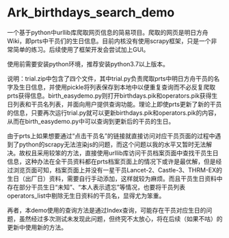# Ark_birthdays_search_demo
  一个基于python中urllib库爬取网页信息的简易项目。爬取的网页是明日方舟Wiki，即prts中干员们的生日信息。目前内核没有使用scrapy框架，只是一个非常简单的练习。后续使用了框架开发会尝试加上GUI。  
  
  使用前需要安装python环境，推荐安装python3.7以上版本。
  
  说明：trial.zip中包含了四个文件，其中trial.py负责爬取prts中明日方舟干员的名字及生日信息，并使用pickle将列表保存到本地中以便重复查询而不必反复爬取prts获得信息。birth_easydemo.py则打开birthdays.pik和operators.pik获得生日列表和干员名列表，并面向用户提供查询功能。理论上即使prts更新了新的干员的信息，只要再次运行trial.py就可以更新birthdays.pik和operators.pik的内容，从而在birth_easydemo.py中可以查询到更新后的干员的生日。
  
  由于prts上如果想要通过“点击干员名”的链接就直接访问对应干员页面的过程中遇到了python的scrapy无法渲染js的问题，而这个问题以我的水平又暂时无法解决。故权且采用较笨的方法，直接使用urllib库访问干员档案页面中查找干员生日信息，这种办法在全干员资料都在prts档案页面上的情况下或许是最优解，但是经过浏览页面可知，档案页面上并没有一星干员Lancet-2、Castle-3、THRM-EX的生日（出厂日）资料，需要自行手动添加，这样就较为麻烦。而且干员生日资料中存在部分干员生日“未知”、“本人表示遗忘”等情况，也要将干员列表operators_list中剔除无生日资料的干员名，显得尤为笨重。  
  
  再者，本demo使用的查询方法是通过Index查询，可能存在干员对应生日的问题，虽然经过多次测试未发现此问题，但终究不太放心，将在后续（如果不咕）的更新中使用新的方法。  
